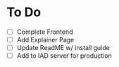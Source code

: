 # To Do

- [ ] Complete Frontend
- [ ] Add Explainer Page
- [ ] Update ReadME w/ install guide
- [ ] Add to IAD server for production